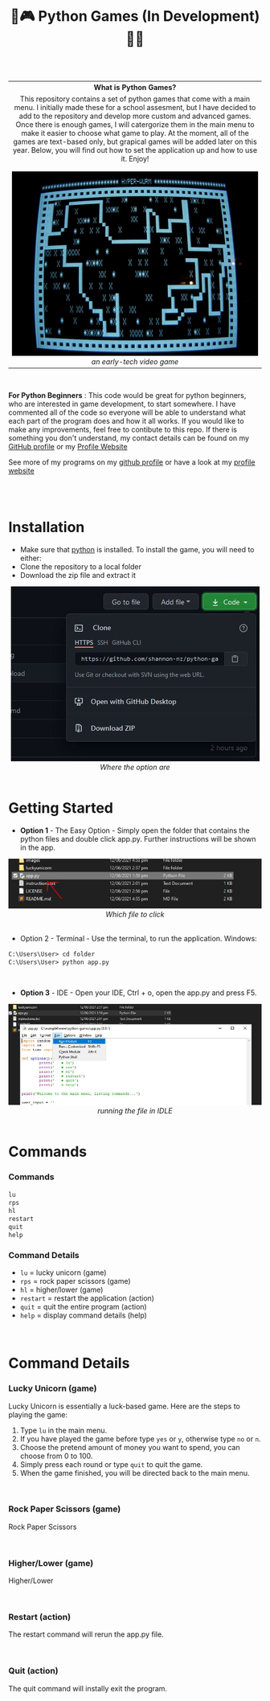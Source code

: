 <h1 align="center">🥇🎮 Python Games (In Development) 🎲🔫</h1>
<br><br>
<table>
  <tbody>
    <tr>
      <th>What is Python Games?</th>
    </tr>
    <tr>
      <td align="center">
        This repository contains a set of python games that come with a main menu. I initially made these for a school assesment, but I have decided to add to the repository and develop more custom and advanced games. Once there is enough games, I will catergorize them in the main menu to make it easier to choose what game to play. At the moment, all of the games are text-based only, but grapical games will be added later on this year. Below, you will find out how to set the application up and how to use it. Enjoy!
        <br><br>
        <img src="./images/banner.jpg" width="500px">
        <br>
        <i>an early-tech video game</i>
       </td>
      </tr>
    </tbody>
</table>

<br>

**For Python Beginners** : This code would be great for python beginners, who are interested in game development, to start somewhere. I have commented all of the code so everyone will be able to understand what each part of the program does and how it all works. If you would like to make any improvements, feel free to contibute to this repo. If there is something you don't understand, my contact details can be found on my <a href="https://github.com/shannon-nz/">GitHub profile</a> or my <a href="http://shan.rf.gd">Profile Website</a>

See more of my programs on my <a href="https://github.com/shannon-nz">github profile</a> or have a look at my <a href="https://www.shannon.rf.gd">profile website</a>

<br><br>

# Installation
- Make sure that <a href="https://www.python.org/downloads/">python</a> is installed.
To install the game, you will need to either:
- Clone the repository to a local folder
- Download the zip file and extract it

<div align="center">
  <img src="./images/installation.JPG">
  <br>
  <i>Where the option are</i>
</div>

<br>

# Getting Started
- **Option 1** - The Easy Option - Simply open the folder that contains the python files and double click app.py. Further instructions will be shown in the app.

<div align="center">
  <img src="./images/getting-started-1.JPG">
  <br>
  <i>Which file to click</i>
</div>

<br>

- Option 2 - Terminal - Use the terminal, to run the application.
Windows:
```
C:\Users\User> cd folder
C:\Users\User> python app.py
```

<br>

- **Option 3** - IDE - Open your IDE, Ctrl + o, open the app.py and press F5.

<div align="center">
  <img src="./images/getting-started-3.JPG">
  <br>
  <i>running the file in IDLE</i>
</div>

<br>

# Commands
### Commands
```
lu
rps
hl
restart
quit
help
```

### Command Details 

- `lu` = lucky unicorn (game) <br>
- `rps` = rock paper scissors (game) <br>
- `hl` = higher/lower (game) <br>
- `restart` = restart the application (action) <br>
- `quit` = quit the entire program (action) <br>
- `help` = display command details (help) <br>

<br>

# Command Details
### Lucky Unicorn (game)
Lucky Unicorn is essentially a luck-based game. Here are the steps to playing the game: <br>
1. Type `lu` in the main menu.
2. If you have played the game before type `yes` or `y`, otherwise type `no` or `n`.
3. Choose the pretend amount of money you want to spend, you can choose from 0 to 100.
4. Simply press <enter> each round or type `quit` to quit the game.
5. When the game finished, you will be directed back to the main menu.

<br>

### Rock Paper Scissors (game)
Rock Paper Scissors
	
<br>

### Higher/Lower (game)
Higher/Lower
	
<br>

### Restart (action)
The restart command will rerun the app.py file. 

<br>

### Quit (action)
The quit command will instally exit the program.
	
	
	
	
	
	
	
	
	
	
	
	
	
	
	
